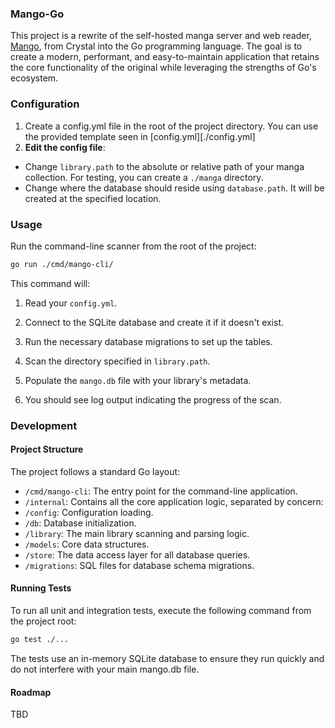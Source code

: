 ### Mango-Go
This project is a rewrite of the self-hosted manga server and web reader, [Mango](https://github.com/vrsandeep/Mango/), from Crystal into the Go programming language. The goal is to create a modern, performant, and easy-to-maintain application that retains the core functionality of the original while leveraging the strengths of Go's ecosystem.

### Configuration

1. Create a config.yml file in the root of the project directory. You can use the provided template seen in [config.yml][./config.yml]
2. **Edit the config file**:
- Change `library.path` to the absolute or relative path of your manga collection. For testing, you can create a `./manga` directory.
- Change where the database should reside using `database.path`. It will be created at the specified location.

### Usage
Run the command-line scanner from the root of the project:

```sh
go run ./cmd/mango-cli/
```

This command will:

1. Read your `config.yml`.

2. Connect to the SQLite database and create it if it doesn't exist.

3. Run the necessary database migrations to set up the tables.

4. Scan the directory specified in `library.path`.

5. Populate the `mango.db` file with your library's metadata.

6. You should see log output indicating the progress of the scan.


### Development

#### Project Structure
The project follows a standard Go layout:

- `/cmd/mango-cli`: The entry point for the command-line application.
- `/internal`: Contains all the core application logic, separated by concern:
- `/config`: Configuration loading.
- `/db`: Database initialization.
- `/library`: The main library scanning and parsing logic.
- `/models`: Core data structures.
- `/store`: The data access layer for all database queries.
- `/migrations`: SQL files for database schema migrations.

#### Running Tests
To run all unit and integration tests, execute the following command from the project root:

```sh
go test ./...
```

The tests use an in-memory SQLite database to ensure they run quickly and do not interfere with your main mango.db file.

#### Roadmap
TBD